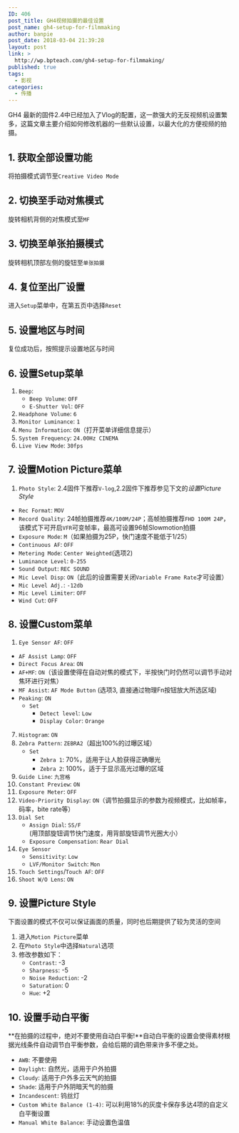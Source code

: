 ```yaml
---
ID: 406
post_title: GH4视频拍摄的最佳设置
post_name: gh4-setup-for-filmmaking
author: banpie
post_date: 2018-03-04 21:39:28
layout: post
link: >
  http://wp.bpteach.com/gh4-setup-for-filmmaking/
published: true
tags:
  - 影视
categories:
  - 传播
---
```

GH4 最新的固件2.4中已经加入了Vlog的配置，这一款强大的无反视频机设置繁多，这篇文章主要介绍如何修改机器的一些默认设置，以最大化的方便视频的拍摄。

## 1. 获取全部设置功能
将拍摄模式调节至`Creative Video Mode `

## 2. 切换至手动对焦模式
旋转相机背侧的对焦模式至`MF`

## 3. 切换至单张拍摄模式
 旋转相机顶部左侧的旋钮至`单张拍摄`
 
## 4. 复位至出厂设置
进入`Setup`菜单中，在第五页中选择`Reset`
## 5. 设置地区与时间
复位成功后，按照提示设置地区与时间

## 6. 设置Setup菜单
1. `Beep`: 
	- `Beep Volume`: `OFF` 
	- `E-Shutter Vol`: `OFF`
2. `Headphone Volume`: `6`
3. `Monitor Luminance`: `1`
4. `Menu Information`: `ON`（打开菜单详细信息提示）
5. `System Frequency`: `24.00Hz CINEMA`
6. `Live View Mode`: `30fps`

## 7. 设置Motion Picture菜单
1. `Photo Style`: 2.4固件下推荐`V-log`,2.2固件下推荐参见下文的*设置Picture Style*
- `Rec Format`: `MOV`
- `Record Quality`: 24帧拍摄推荐`4K/100M/24P`；高帧拍摄推荐`FHD 100M 24P`，该模式下可开启`VFR`可变帧率，最高可设置96帧Slowmotion拍摄
- `Exposure Mode`:  `M`（如果拍摄为25P，快门速度不能低于1/25）
- `Continuous AF`: `OFF`
- `Metering Mode`: `Center Weighted`(选项2)
- `Luminance Level`: `0-255 `
- `Sound Output`: `REC SOUND`
- `Mic Level Disp`: `ON`（此后的设置需要关闭`Variable Frame Rate`才可设置）
- `Mic Level Adj.`: `-12db`
- `Mic Level Limiter`: `OFF`
- `Wind Cut`: `OFF`

## 8. 设置Custom菜单
1. `Eye Sensor AF`: `OFF`
- `AF Assist Lamp`: `OFF`
- `Direct Focus Area`: `ON`
- `AF+MF`: `ON`（该设置使得在自动对焦的模式下，半按快门时仍然可以调节手动对焦环进行对焦）
- `MF Assist`: `AF Mode Button` (选项3, 直接通过物理Fn按钮放大所选区域)
- `Peaking`: `ON`
	- `Set`
		- `Detect level`: `Low`
		- `Display Color`: `Orange`
7. `Histogram`: `ON`
8. `Zebra Pattern`: `ZEBRA2`（超出100%的过曝区域）
	- `Set`
		- `Zebra 1`: 70%，适用于让人脸获得正确曝光
		- `Zebra 2`: 100%，适于于显示高光过曝的区域
9. `Guide Line`: `九宫格`
10. `Constant Preview`: `ON` 
11. `Exposure Meter`: `OFF`
11. `Video-Priority Display`: `ON`（调节拍摄显示的参数为视频模式，比如帧率，码率，bite rate等）
11. `Dial Set`
	- `Assign Dial`: `SS/F` (用顶部旋钮调节快门速度，用背部旋钮调节光圈大小）
	- `Exposure Compensation`: `Rear Dial`
11. `Eye Sensor`
	- `Sensitivity`: `Low`
	- `LVF/Monitor Switch`: `Mon` 
11. `Touch Settings`/`Touch AF`: `OFF`
11. `Shoot W/O Lens`: `ON`

## 9. 设置Picture Style
下面设置的模式不仅可以保证画面的质量，同时也后期提供了较为灵活的空间

1. 进入`Motion Picture`菜单
2. 在`Photo Style`中选择`Natural`选项
3. 修改参数如下：	
	- `Contrast`: -3
	- `Sharpness`: -5
	- `Noise Reduction`: -2
	- `Saturation`: 0
	- `Hue`: +2

## 10. 设置手动白平衡
**在拍摄的过程中，绝对不要使用自动白平衡!**自动白平衡的设置会使得素材根据光线条件自动调节白平衡参数，会给后期的调色带来许多不便之处。

- `AWB`: 不要使用
- `Daylight`: 自然光，适用于户外拍摄
- `Cloudy`: 适用于户外多云天气的拍摄
- `Shade`: 适用于户外阴暗天气的拍摄
- `Incandescent`: 钨丝灯
- `Custom White Balance (1-4)`: 可以利用18%的灰度卡保存多达4项的自定义白平衡设置
- `Manual White Balance`: 手动设置色温值